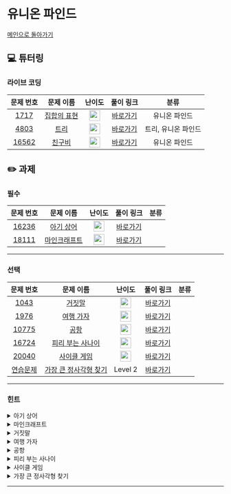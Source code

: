 # 유니온 파인드

[메인으로 돌아가기](https://github.com/Altu-Bitu/Notice)

## 💻 튜터링

### 라이브 코딩

|문제 번호|문제 이름|난이도|풀이 링크|분류|
| :-----: | :-----: | :-----: | :-----: | :-----: |
|<a href="https://www.acmicpc.net/problem/1717" target="_blank">1717</a>|<a href="https://www.acmicpc.net/problem/1717" target="_blank">집합의 표현</a>|<img height="25px" width="25px" src="https://static.solved.ac/tier_small/12.svg"/>|[바로가기](https://github.com/Altu-Bitu/Notice/blob/main/11%EC%9B%94%2023%EC%9D%BC%20-%20%EC%9C%A0%EB%8B%88%EC%98%A8%20%ED%8C%8C%EC%9D%B8%EB%93%9C/%EB%9D%BC%EC%9D%B4%EB%B8%8C%20%EC%BD%94%EB%94%A9/1717.cpp)|유니온 파인드|
|<a href="https://www.acmicpc.net/problem/4803" target="_blank">4803</a>|<a href="https://www.acmicpc.net/problem/4803" target="_blank">트리</a>|<img height="25px" width="25px" src="https://static.solved.ac/tier_small/12.svg"/>|[바로가기](https://github.com/Altu-Bitu/Notice/blob/main/11%EC%9B%94%2023%EC%9D%BC%20-%20%EC%9C%A0%EB%8B%88%EC%98%A8%20%ED%8C%8C%EC%9D%B8%EB%93%9C/%EB%9D%BC%EC%9D%B4%EB%B8%8C%20%EC%BD%94%EB%94%A9/4803.cpp)|트리, 유니온 파인드|
|<a href="https://www.acmicpc.net/problem/16562" target="_blank">16562</a>|<a href="https://www.acmicpc.net/problem/16562" target="_blank">친구비</a>|<img height="25px" width="25px" src="https://static.solved.ac/tier_small/13.svg"/>|[바로가기](https://github.com/Altu-Bitu/Notice/blob/main/11%EC%9B%94%2023%EC%9D%BC%20-%20%EC%9C%A0%EB%8B%88%EC%98%A8%20%ED%8C%8C%EC%9D%B8%EB%93%9C/%EB%9D%BC%EC%9D%B4%EB%B8%8C%20%EC%BD%94%EB%94%A9/16562.cpp)|유니온 파인드|

## ✏️ 과제

### 필수
|문제 번호|문제 이름|난이도|풀이 링크|분류|
| :-----: | :-----: | :-----: | :-----: | :-----: |
|<a href="https://www.acmicpc.net/problem/16236" target="_blank">16236</a>|<a href="https://www.acmicpc.net/problem/16236" target="_blank">아기 상어</a>|<img height="25px" width="25px" src="https://static.solved.ac/tier_small/12.svg"/>|[바로가기]()||
|<a href="https://www.acmicpc.net/problem/18111" target="_blank">18111</a>|<a href="https://www.acmicpc.net/problem/18111" target="_blank">마인크래프트</a>|<img height="25px" width="25px" src="https://static.solved.ac/tier_small/8.svg"/>|[바로가기]()||

---

### 선택

|문제 번호|문제 이름|난이도|풀이 링크|분류|
| :-----: | :-----: | :-----: | :-----: | :-----: |
|<a href="https://www.acmicpc.net/problem/1043" target="_blank">1043</a>|<a href="https://www.acmicpc.net/problem/1043" target="_blank">거짓말</a>|<img height="25px" width="25px" src="https://static.solved.ac/tier_small/12.svg"/>|[바로가기]()||
|<a href="https://www.acmicpc.net/problem/1976" target="_blank">1976</a>|<a href="https://www.acmicpc.net/problem/1976" target="_blank">여행 가자</a>|<img height="25px" width="25px" src="https://static.solved.ac/tier_small/12.svg"/>|[바로가기]()||
|<a href="https://www.acmicpc.net/problem/10775" target="_blank">10775</a>|<a href="https://www.acmicpc.net/problem/10775" target="_blank">공항</a>|<img height="25px" width="25px" src="https://static.solved.ac/tier_small/14.svg"/>|[바로가기]()||
|<a href="https://www.acmicpc.net/problem/16724" target="_blank">16724</a>|<a href="https://www.acmicpc.net/problem/16724" target="_blank">피리 부는 사나이</a>|<img height="25px" width="25px" src="https://static.solved.ac/tier_small/14.svg"/>|[바로가기]()||
|<a href="https://www.acmicpc.net/problem/20040" target="_blank">20040</a>|<a href="https://www.acmicpc.net/problem/20040" target="_blank">사이클 게임</a>|<img height="25px" width="25px" src="https://static.solved.ac/tier_small/12.svg"/>|[바로가기]()||
|<a href="https://programmers.co.kr/learn/courses/30/lessons/12905" target="_blank">연습문제</a>|<a href="https://programmers.co.kr/learn/courses/30/lessons/12905" target="_blank">가장 큰 정사각형 찾기</a>|Level 2|[바로가기]()||

---

### 힌트
<details>
<summary>아기 상어</summary>
<div markdown="1">
&nbsp;&nbsp;&nbsp;&nbsp;상어가 먹을 물고기를 어떤 방법으로 찾아야할까요? 먹을 수 있는 물고기가 여러 마리일 때는 어떻게 해야할까요? 상어가 이동할 곳만 잘 찾으면 나머지는 어렵지 않아요. 입력이 정말 작으니 그 어떤 방법을 써도 괜찮아요.
</div>
</details>

<details>
<summary>마인크래프트</summary>
<div markdown="1">
&nbsp;&nbsp;&nbsp;&nbsp;가장 빨리 만들 수 있는 높이의 후보들을 먼저 찾아봅시다. 입력이 크지 않으니 가능한 모든 높이에 대해 계산해봐도 좋아요. 블럭을 쌓던 와중에 블럭이 다 떨어지면 어떻게 될까요? 그 높이를 만들 수 없다고 판단해야 할까요?
</div>
</details>

<details>
<summary>거짓말</summary>
<div markdown="1">
&nbsp;&nbsp;&nbsp;&nbsp;같은 파티에 속한 사람들은 하나의 집합에 속해있다고 할 수 있겠네요. 진실을 말할 수 없는 경우는 그 집합이 어떤 상태일 때 일까요? 라이브 코딩에서 다룬 4803번에서 힌트를 구할 수 있어요! 한 사람이 여러 파티에 참여할 수 있다는걸 잊으면 안돼요.
</div>
</details>

<details>
<summary>여행 가자</summary>
<div markdown="1">
&nbsp;&nbsp;&nbsp;&nbsp;입력이 2차원 형태로 들어오지만, 결국 의미하는 바는 정점 간의 연결관계죠! 이를 토대로 관계를 재정의할 수 있겠어요. 이를 바탕으로 경로가 불가능한 경우를 찾을 수 있을 거예요.
</div>
</details>

<details>
<summary>공항</summary>
<div markdown="1">
&nbsp;&nbsp;&nbsp;&nbsp;일단 1 ~ gi번 게이트 중에서 어떤 게이트에 도킹해야 가장 많은 비행기를 도킹할 수 있을지 생각해봅시다. 도킹할 수 있는 게이트에 곧바로 접근할 수 있는 방법은 없을까요?
</div>
</details>

<details>
<summary>피리 부는 사나이</summary>
<div markdown="1">
&nbsp;&nbsp;&nbsp;&nbsp;각 문자에 대응하는 방향을 어떻게 저장할지는 다들 아시겠죠? 그림의 화살표를 따라가보세요. 아마 하나의 좌표에서 두 개 이상의 세이프존에 접근할 순 없을거예요.
</div>
</details>

<details>
<summary>사이클 게임</summary>
<div markdown="1">
&nbsp;&nbsp;&nbsp;&nbsp;사이클이 발생하는 순간을 파악하려면 매번 사이클 발생 여부를 체크해야겠네요. 이걸 빠르게 계산하려면 어떤 방법을 써야할까요?
</div>
</details>

<details>
<summary>가장 큰 정사각형 찾기</summary>
<div markdown="1">
&nbsp;&nbsp;&nbsp;&nbsp;가장 쉽게 떠올릴 수 있는 풀이의 연산 횟수를 계산해 봅시다. 특정 넓이의 정사각형을 찾는 게 아니라 현재 위치에서 만들 수 있는 정사각형을 바로 찾을 수 있는 방법은 없을까요?
</div>
</details>

---
